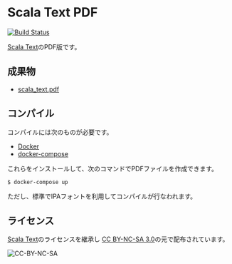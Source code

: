 Scala Text PDF
========================

[![Build Status](https://travis-ci.org/dwango/scala_text_pdf.svg?branch=master)](https://travis-ci.org/dwango/scala_text_pdf)

[Scala Text](https://github.com/dwango/scala_text)のPDF版です。

## 成果物

- [scala_text.pdf](https://dwango.github.io/scala_text_pdf/scala_text.pdf)

## コンパイル

コンパイルには次のものが必要です。

- [Docker](https://www.docker.com/)
- [docker-compose](https://docs.docker.com/compose/)

これらをインストールして、次のコマンドでPDFファイルを作成できます。

```
$ docker-compose up
```

ただし、標準でIPAフォントを利用してコンパイルが行なわれます。

## ライセンス

[Scala Text](https://github.com/dwango/scala_text)のライセンスを継承し
[CC BY-NC-SA 3.0](https://creativecommons.org/licenses/by-nc-sa/3.0/deed.ja)の元で配布されています。

![CC-BY-NC-SA](https://licensebuttons.net/l/by-nc-sa/3.0/88x31.png)


